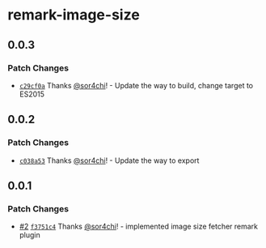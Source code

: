 # remark-image-size

## 0.0.3

### Patch Changes

- [`c29cf0a`](https://github.com/sor4chi/unified-plugins/commit/c29cf0a05a9450b1cb1bf8a7f3fd0301418eb201) Thanks [@sor4chi](https://github.com/sor4chi)! - Update the way to build, change target to ES2015

## 0.0.2

### Patch Changes

- [`c038a53`](https://github.com/sor4chi/unified-plugins/commit/c038a534728bed538a765b7c5b58664609d9ec01) Thanks [@sor4chi](https://github.com/sor4chi)! - Update the way to export

## 0.0.1

### Patch Changes

- [#2](https://github.com/sor4chi/unified-plugins/pull/2) [`f3751c4`](https://github.com/sor4chi/unified-plugins/commit/f3751c4ba3fe5b6d2b1c9a7c4d50857907f4f8f3) Thanks [@sor4chi](https://github.com/sor4chi)! - implemented image size fetcher remark plugin
